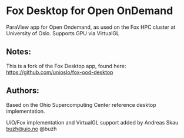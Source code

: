 # Fox Desktop for Open OnDemand

ParaView app for Open Ondemand, as used on the Fox HPC cluster at University of Oslo.
Supports GPU via VirtualGL

## Notes:

This is a fork of the Fox Desktop app, found here:
https://github.com/unioslo/fox-ood-desktop

## Authors:

Based on the Ohio Supercomputing Center reference desktop implementation.

UiO/Fox implementation and VirtualGL support added by Andreas Skau <buzh@uio.no> @buzh


